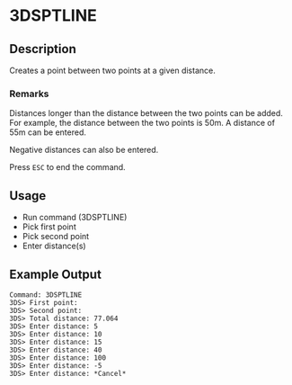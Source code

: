# 3DSPTLINE

## Description

Creates a point between two points at a given distance.

### Remarks

Distances longer than the distance between the two points can be added. For example, the distance between the two points is 50m. A distance of 55m can be entered.

Negative distances can also be entered.

Press `ESC` to end the command.

## Usage

* Run command (3DSPTLINE)
* Pick first point
* Pick second point
* Enter distance(s)

## Example Output

```
Command: 3DSPTLINE
3DS> First point:
3DS> Second point:
3DS> Total distance: 77.064
3DS> Enter distance: 5
3DS> Enter distance: 10
3DS> Enter distance: 15
3DS> Enter distance: 40
3DS> Enter distance: 100
3DS> Enter distance: -5
3DS> Enter distance: *Cancel*
```
